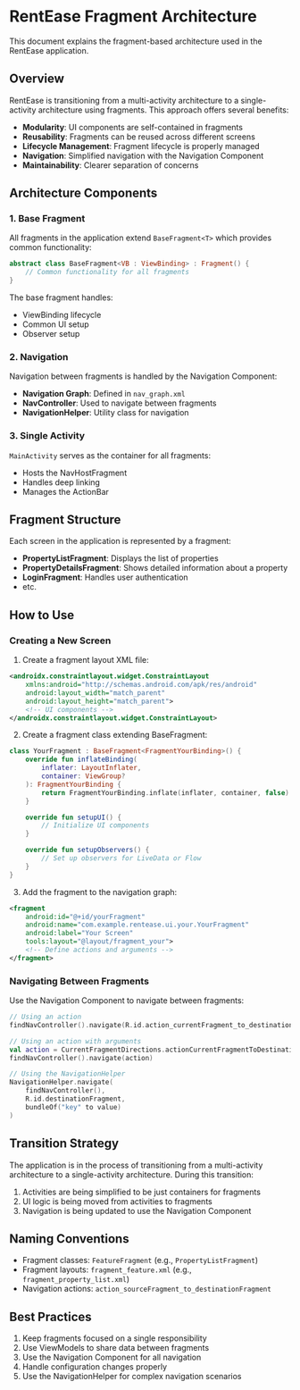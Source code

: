 # RentEase Fragment Architecture

This document explains the fragment-based architecture used in the RentEase application.

## Overview

RentEase is transitioning from a multi-activity architecture to a single-activity architecture using fragments. This approach offers several benefits:

- **Modularity**: UI components are self-contained in fragments
- **Reusability**: Fragments can be reused across different screens
- **Lifecycle Management**: Fragment lifecycle is properly managed
- **Navigation**: Simplified navigation with the Navigation Component
- **Maintainability**: Clearer separation of concerns

## Architecture Components

### 1. Base Fragment

All fragments in the application extend `BaseFragment<T>` which provides common functionality:

```kotlin
abstract class BaseFragment<VB : ViewBinding> : Fragment() {
    // Common functionality for all fragments
}
```

The base fragment handles:
- ViewBinding lifecycle
- Common UI setup
- Observer setup

### 2. Navigation

Navigation between fragments is handled by the Navigation Component:

- **Navigation Graph**: Defined in `nav_graph.xml`
- **NavController**: Used to navigate between fragments
- **NavigationHelper**: Utility class for navigation

### 3. Single Activity

`MainActivity` serves as the container for all fragments:

- Hosts the NavHostFragment
- Handles deep linking
- Manages the ActionBar

## Fragment Structure

Each screen in the application is represented by a fragment:

- **PropertyListFragment**: Displays the list of properties
- **PropertyDetailsFragment**: Shows detailed information about a property
- **LoginFragment**: Handles user authentication
- etc.

## How to Use

### Creating a New Screen

1. Create a fragment layout XML file:
```xml
<androidx.constraintlayout.widget.ConstraintLayout
    xmlns:android="http://schemas.android.com/apk/res/android"
    android:layout_width="match_parent"
    android:layout_height="match_parent">
    <!-- UI components -->
</androidx.constraintlayout.widget.ConstraintLayout>
```

2. Create a fragment class extending BaseFragment:
```kotlin
class YourFragment : BaseFragment<FragmentYourBinding>() {
    override fun inflateBinding(
        inflater: LayoutInflater,
        container: ViewGroup?
    ): FragmentYourBinding {
        return FragmentYourBinding.inflate(inflater, container, false)
    }

    override fun setupUI() {
        // Initialize UI components
    }

    override fun setupObservers() {
        // Set up observers for LiveData or Flow
    }
}
```

3. Add the fragment to the navigation graph:
```xml
<fragment
    android:id="@+id/yourFragment"
    android:name="com.example.rentease.ui.your.YourFragment"
    android:label="Your Screen"
    tools:layout="@layout/fragment_your">
    <!-- Define actions and arguments -->
</fragment>
```

### Navigating Between Fragments

Use the Navigation Component to navigate between fragments:

```kotlin
// Using an action
findNavController().navigate(R.id.action_currentFragment_to_destinationFragment)

// Using an action with arguments
val action = CurrentFragmentDirections.actionCurrentFragmentToDestinationFragment(arg1, arg2)
findNavController().navigate(action)

// Using the NavigationHelper
NavigationHelper.navigate(
    findNavController(),
    R.id.destinationFragment,
    bundleOf("key" to value)
)
```

## Transition Strategy

The application is in the process of transitioning from a multi-activity architecture to a single-activity architecture. During this transition:

1. Activities are being simplified to be just containers for fragments
2. UI logic is being moved from activities to fragments
3. Navigation is being updated to use the Navigation Component

## Naming Conventions

- Fragment classes: `FeatureFragment` (e.g., `PropertyListFragment`)
- Fragment layouts: `fragment_feature.xml` (e.g., `fragment_property_list.xml`)
- Navigation actions: `action_sourceFragment_to_destinationFragment`

## Best Practices

1. Keep fragments focused on a single responsibility
2. Use ViewModels to share data between fragments
3. Use the Navigation Component for all navigation
4. Handle configuration changes properly
5. Use the NavigationHelper for complex navigation scenarios
